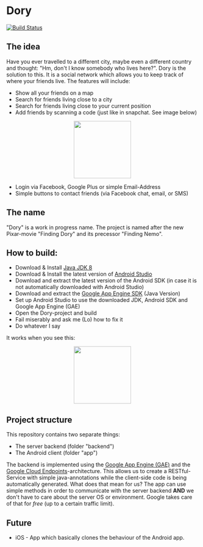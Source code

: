 # Dory
[![Build Status](https://travis-ci.com/LorToso/Dory.svg?token=FqsimFYc4iePPG8aLLzp&branch=master)](https://travis-ci.com/LorToso/Dory)


## The idea
Have you ever travelled to a different city, maybe even a different country and thought: "Hm, don't I know somebody who lives here?". Dory is the solution to this. It is a social network which allows you to keep track of where your friends live. The features will include:
- Show all your friends on a map
- Search for friends living close to a city
- Search for friends living close to your current position
- Add friends by scanning a code (just like in snapchat. See image below)

<p align="center">
  <img src="http://i.imgur.com/6BcplFw.jpg" width="150"/>
</p>

- Login via Facebook, Google Plus or simple Email-Address
- Simple buttons to contact friends (via Facebook chat, email, or SMS)



## The name
"Dory" is a work in progress name. The project is named after the new Pixar-movie "Finding Dory" and its precessor "Finding Nemo".

## How to build:
- Download & Install [Java JDK 8](http://www.oracle.com/technetwork/java/javase/downloads/jdk8-downloads-2133151.html)
- Download & Install the latest version of [Android Studio](https://developer.android.com/studio/index.html)
- Download and extract the latest version of the Android SDK (in case it is not automatically downloaded with Android Studio)
- Download and extract the [Google App Engine SDK](https://cloud.google.com/appengine/downloads) (Java Version)
- Set up Android Studio to use the downloaded JDK, Android SDK and Google App Engine (GAE)
- Open the Dory-project and build
- Fail miserably and ask me (Lo) how to fix it
- Do whatever I say

It works when you see this:

<p align="center">
  <img src="http://i.imgur.com/2YVDybO.png" width="150"/>
</p>

## Project structure
This repository contains two separate things:
- The server backend (folder "backend")
- The Android client (folder "app")

The backend is implemented using the [Google App Engine (GAE)](https://cloud.google.com/appengine/) and the [Google Cloud Endpoints](https://cloud.google.com/appengine/docs/java/endpoints/)-architecture. This allows us to create a RESTful-Service with simple java-annotations while the client-side code is being automatically generated. What does that mean for us? The app can use simple methods in order to communicate with the server backend **AND** we don't have to care about the server OS or environment. Google takes care of that for *free* (up to a certain traffic limit). 

## Future 
- iOS - App which basically clones the behaviour of the Android app.
